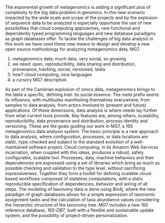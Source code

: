 

The exponential growth of metagenomics is adding a significant plus of complexity to the big data problem in genomics. In this new scenario impacted by the wide scale and scope of the projects and by the explosion of sequence data to be analyzed is especially opportune the use of new possibilities that cloud computing approaches, new functional and dependently typed programming languages and new database paradigms as graph databases offer. To tackle the challenges of big data analysis in this work we have used these new means to design and develop a new open source methodology for analyzing metagenomics data, MG7.

1. metagenomics data: much data, very social, so growing
2. we need: open, reproducibility, data sharing and distribution, provenance, tracking, social, versioned, lalala
3. how? cloud computing, nice languages
4. a cursory MG7 description

As part of the Cambrian explosion of omics data, metagenomics brings to the table a specific, defining trait: its social essence. The *meta* prefix exerts its influence, with multitudes manifesting themselves everywhere; from samples to data analysis, from actors involved to (present and future) applications. Of these dimensions, data analysis is where needs lay further from what current tools provide. Key features are, among others, scalability, reproducibility, data provenance and distribution, process identity and versioning. These are the goals guiding our work in MG7, a 16S metagenomics data analysis system. The basic principle is a new approach to data analysis, where configuration, processes, or data locations are static, type-checked and subject to the standard evolution of a well-maintained software project. Cloud computing, in its Amazon Web Services incarnation, when coupled with this ideas, produces a robust, safely configurable, scalable tool. Processes, data, machine behaviors and their dependencies are expressed using a set of libraries which bring as much as possible checking and validation to the type level, without sacrificing expressiveness. Together they form a toolkit for defining scalable cloud-based workflows composed of stateless computations, with a static reproducible specification of dependencies, behavior and wiring of all steps. The modeling of taxonomy data is done using Bio4j, where the new paradigm of graph databases allows for a simple expression of taxonomic assignment tasks and the calculation of taxa abundance values considering the hierarchic structure of the taxonomy tree. MG7 includes a new 16S reference database, *16S-DB7*, built with a flexible and sustainable update system, and the possibility of project-driven personalization.
